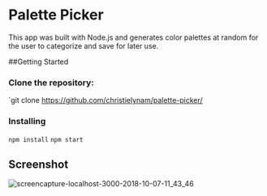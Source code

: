 # Palette Picker

This app was built with Node.js and generates color palettes at random for the user to categorize and save for later use. 

##Getting Started

### Clone the repository:

`git clone https://github.com/christielynam/palette-picker/

### Installing

`npm install`
`npm start`

## Screenshot

![screencapture-localhost-3000-2018-10-07-11_43_46](https://user-images.githubusercontent.com/20754511/46584918-b9d34980-ca26-11e8-944f-5a7827666629.png)

